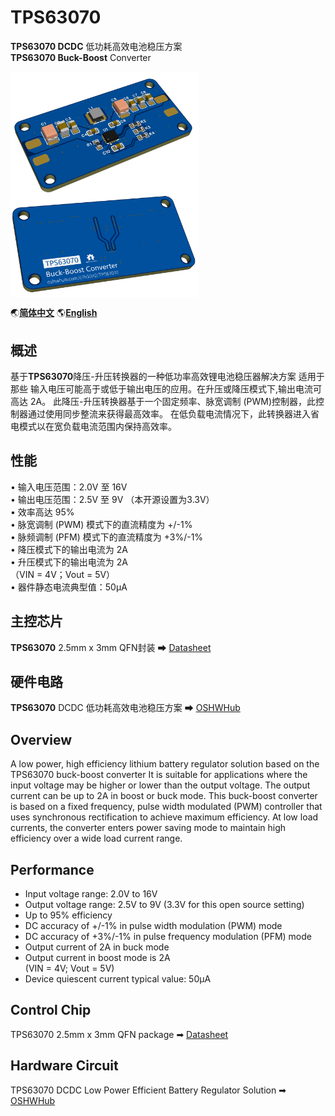 # TPS63070
**TPS63070 DCDC** 低功耗高效电池稳压方案  
**TPS63070 Buck-Boost** Converter  

 <img src="/Img/Top.png" width = "300" alt="TopView" align=center /> 
 <img src="/Img/Bottom.png" width = "300" alt="BottomView" align=center />

🌏[**简体中文**](##概述)     🌎[**English**](##Overview)


## 概述

基于**TPS63070**降压-升压转换器的一种低功率高效锂电池稳压器解决方案
适用于 那些 输入电压可能高于或低于输出电压的应用。在升压或降压模式下,输出电流可高达 2A。
此降压-升压转换器基于一个固定频率、脉宽调制 (PWM)控制器，此控制器通过使用同步整流来获得最高效率。
在低负载电流情况下，此转换器进入省电模式以在宽负载电流范围内保持高效率。

## 性能

• 输入电压范围：2.0V 至 16V  
• 输出电压范围：2.5V 至 9V （本开源设置为3.3V）  
• 效率高达 95%  
• 脉宽调制 (PWM) 模式下的直流精度为 +/-1%  
• 脉频调制 (PFM) 模式下的直流精度为 +3%/-1%  
• 降压模式下的输出电流为 2A  
• 升压模式下的输出电流为 2A  
（VIN = 4V；Vout = 5V）  
• 器件静态电流典型值：50μA  

## 主控芯片

**TPS63070** 2.5mm x 3mm QFN封装 ➡ [Datasheet](/Doc/Datasheet/)

## 硬件电路

**TPS63070** DCDC 低功耗高效电池稳压方案 ➡ [OSHWHub](https://oshwhub.com/c7h10n2/TPS63070)

## Overview

A low power, high efficiency lithium battery regulator solution based on the TPS63070 buck-boost converter
It is suitable for applications where the input voltage may be higher or lower than the output voltage. The output current can be up to 2A in boost or buck mode.
This buck-boost converter is based on a fixed frequency, pulse width modulated (PWM) controller that uses synchronous rectification to achieve maximum efficiency.
At low load currents, the converter enters power saving mode to maintain high efficiency over a wide load current range.

## Performance

- Input voltage range: 2.0V to 16V  
- Output voltage range: 2.5V to 9V (3.3V for this open source setting)  
- Up to 95% efficiency  
- DC accuracy of +/-1% in pulse width modulation (PWM) mode  
- DC accuracy of +3%/-1% in pulse frequency modulation (PFM) mode  
- Output current of 2A in buck mode  
- Output current in boost mode is 2A  
(VIN = 4V; Vout = 5V)  
- Device quiescent current typical value: 50μA  

## Control Chip

TPS63070 2.5mm x 3mm QFN package ➡ [Datasheet](/Doc/Datasheet/)

## Hardware Circuit

TPS63070 DCDC Low Power Efficient Battery Regulator Solution ➡ [OSHWHub](https://oshwhub.com/c7h10n2/TPS63070)


